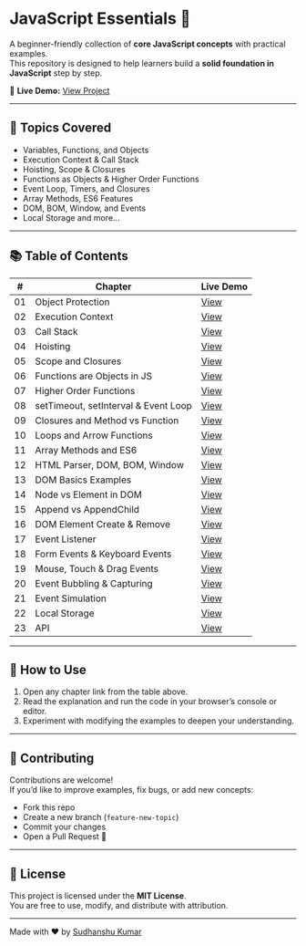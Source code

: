 # JavaScript Essentials 🚀

A beginner-friendly collection of **core JavaScript concepts** with practical examples.  
This repository is designed to help learners build a **solid foundation in JavaScript** step by step.  

📌 **Live Demo:** [View Project](https://sudhanshuverse.github.io/javascript-essentials/)

---

## 📖 Topics Covered
- Variables, Functions, and Objects  
- Execution Context & Call Stack  
- Hoisting, Scope & Closures  
- Functions as Objects & Higher Order Functions  
- Event Loop, Timers, and Closures  
- Array Methods, ES6 Features  
- DOM, BOM, Window, and Events  
- Local Storage and more...  

---

## 📚 Table of Contents

| #  | Chapter | Live Demo |
|----|----------|-----------|
| 01 | Object Protection | [View](https://sudhanshuverse.github.io/javascript-essentials/01-object-protection/) |
| 02 | Execution Context | [View](https://sudhanshuverse.github.io/javascript-essentials/02-execution-context/) |
| 03 | Call Stack | [View](https://sudhanshuverse.github.io/javascript-essentials/03-call-stack/) |
| 04 | Hoisting | [View](https://sudhanshuverse.github.io/javascript-essentials/04-hoisting/) |
| 05 | Scope and Closures | [View](https://sudhanshuverse.github.io/javascript-essentials/05-scope-and-closures/) |
| 06 | Functions are Objects in JS | [View](https://sudhanshuverse.github.io/javascript-essentials/06-functions-are-objects-in-js/) |
| 07 | Higher Order Functions | [View](https://sudhanshuverse.github.io/javascript-essentials/07-high-order-function/) |
| 08 | setTimeout, setInterval & Event Loop | [View](https://sudhanshuverse.github.io/javascript-essentials/08-settimeout-and-setinterval-and-event-loop/) |
| 09 | Closures and Method vs Function | [View](https://sudhanshuverse.github.io/javascript-essentials/09-closures-and-method-vs-function/) |
| 10 | Loops and Arrow Functions | [View](https://sudhanshuverse.github.io/javascript-essentials/10-loops-and-arrow-function/) |
| 11 | Array Methods and ES6 | [View](https://sudhanshuverse.github.io/javascript-essentials/11-array-method-and-es6/) |
| 12 | HTML Parser, DOM, BOM, Window | [View](https://sudhanshuverse.github.io/javascript-essentials/12-html-parser-dom-bom-window/) |
| 13 | DOM Basics Examples | [View](https://sudhanshuverse.github.io/javascript-essentials/13-dom-basics-examples/) |
| 14 | Node vs Element in DOM | [View](https://sudhanshuverse.github.io/javascript-essentials/14-node-vs-element-in-dom/) |
| 15 | Append vs AppendChild | [View](https://sudhanshuverse.github.io/javascript-essentials/15-append-and-appendchild/) |
| 16 | DOM Element Create & Remove | [View](https://sudhanshuverse.github.io/javascript-essentials/16-dom-element-create-remove/) |
| 17 | Event Listener | [View](https://sudhanshuverse.github.io/javascript-essentials/17-event-listener/) |
| 18 | Form Events & Keyboard Events | [View](https://sudhanshuverse.github.io/javascript-essentials/18-form-event-and-keyboard-event/) |
| 19 | Mouse, Touch & Drag Events | [View](https://sudhanshuverse.github.io/javascript-essentials/19-mouse-touch-and-drag-event/) |
| 20 | Event Bubbling & Capturing | [View](https://sudhanshuverse.github.io/javascript-essentials/20-event-bubbling-and-capturing/) |
| 21 | Event Simulation | [View](https://sudhanshuverse.github.io/javascript-essentials/21-event-samulation/) |
| 22 | Local Storage | [View](https://sudhanshuverse.github.io/javascript-essentials/22-local-storage/) |
| 23 | API | [View](https://sudhanshuverse.github.io/javascript-essentials/23-api/) |

---

## 🌟 How to Use
1. Open any chapter link from the table above.  
2. Read the explanation and run the code in your browser’s console or editor.  
3. Experiment with modifying the examples to deepen your understanding.  

---

## 🤝 Contributing
Contributions are welcome!  
If you’d like to improve examples, fix bugs, or add new concepts:  

- Fork this repo  
- Create a new branch (`feature-new-topic`)  
- Commit your changes  
- Open a Pull Request 🚀  

---

## 📜 License
This project is licensed under the **MIT License**.  
You are free to use, modify, and distribute with attribution.  

---
Made with ❤️ by [Sudhanshu Kumar](https://github.com/sudhanshuverse)
